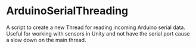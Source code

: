 # ArduinoSerialThreading
A script to create a new Thread for reading incoming Arduino serial data. Useful for working with sensors in Unity and not have the serial port cause a slow down on the main thread.
